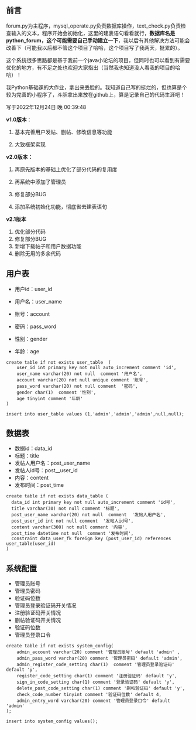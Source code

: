 ## 前言

forum.py为主程序，mysql_operate.py负责数据库操作，text_check.py负责检查输入的文本，程序开始会初始化，这里的建表语句看看就行，**数据库名是python_forum，这个可能需要自己手动建立一下**，我以后有其他解决方法可能会改善下（可能我以后都不管这个项目了哈哈，这个项目写了我两天，挺累的）。

这个系统很多思路都是基于我前一个java小论坛的项目，但同时也可以看到有需要优化的地方，有不足之处也欢迎大家指出（当然我也知道没人看我的项目的哈哈）！

我Python基础课的大作业，拿出来丢脸的。我知道自己写的挺烂的，但也算是个较为完善的小程序了，斗胆拿出来放在github上，算是记录自己的代码生涯吧！

写于2022年12月24日 晚 00:39:48



**v1.0版本**：

1. 基本完善用户发帖、删帖、修改信息等功能

2. 大致框架实现



**v2.0版本：**

1. 再原先版本的基础上优化了部分代码的复用度

2. 再系统中添加了管理员
3. 修复部分BUG
4. 添加系统初始化功能，彻底省去建表语句



**v2.1版本**

1. 优化部分代码
2. 修复部分BUG
3. 新增下载帖子和用户数据功能
4. 删除无用的多余代码



## 用户表

- 用户id：user_id

- 用户名：user_name
- 账号：account
- 密码：pass_word
- 性别：gender
- 年龄：age

```mysql
create table if not exists user_table  (
    user_id int primary key not null auto_increment comment 'id',
    user_name varchar(20) not null  comment '用户名',
    account varchar(20) not null unique comment '账号',
    pass_word varchar(20) not null comment  '密码',
    gender char(1)  comment '性别',
    age tinyint comment '年龄'
)

insert into user_table values (1,'admin','admin','admin',null,null);
```



## 数据表

- 数据id：data_id
- 标题：title
- 发帖人用户名：post_user_name
- 发帖人id号：post__user_id
- 内容：content
- 发布时间：post_time

```mysql
create table if not exists data_table (
  data_id int primary key not null auto_increment comment 'id号',
  title varchar(30) not null comment '标题',
  post_user_name varchar(20) not null  comment  '发帖人用户名',
  post_user_id int not null comment  '发帖人id号',
  content varchar(300) not null comment '内容',
  post_time datetime not null  comment '发布时间',
  constraint data_user_fk foreign key (post_user_id) references user_table(user_id)
)
```



## 系统配置

- 管理员账号
- 管理员密码
- 验证码位数
- 管理员登录验证码开关情况
- 注册验证码开关情况
- 删帖验证码开关情况
- 验证码位数
- 管理员登录口令

```mysql
create table if not exists system_config(
    admin_account varchar(20) comment '管理员账号' default 'admin' ,
    admin_pass_word varchar(20) comment '管理员密码' default 'admin',
    admin_register_code_setting char(1)  comment '管理员登录验证码' default 'y',
    register_code_setting char(1) comment '注册验证码' default 'y',
    sign_in_code_setting char(1) comment '登录验证码' default 'y',
    delete_post_code_setting char(1) comment '删帖验证码' default 'y',
    check_code_number tinyint comment '验证码位数' default 4,
    admin_entry_word varchar(20) comment '管理员登录口令' default 'admin'
);

insert into system_config values();
```


